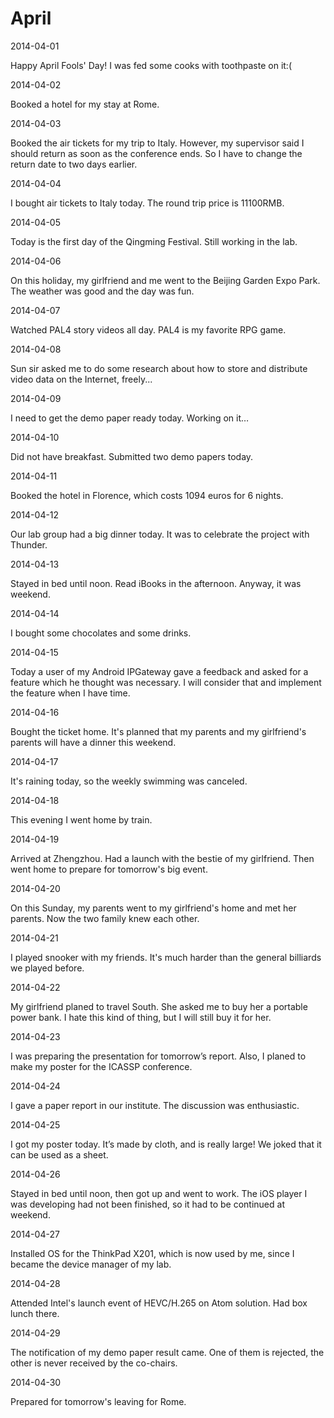 # April

2014-04-01

Happy April Fools' Day! I was fed some cooks with toothpaste on it:(

2014-04-02

Booked a hotel for my stay at Rome.

2014-04-03

Booked the air tickets for my trip to Italy. However, my supervisor said I should return as soon as the conference ends. So I have to change the return date to two days earlier.

2014-04-04

I bought air tickets to Italy today. The round trip price is 11100RMB.

2014-04-05

Today is the first day of the Qingming Festival. Still working in the lab.

2014-04-06

On this holiday, my girlfriend and me went to the Beijing Garden Expo Park. The weather was good and the day was fun.

2014-04-07

Watched PAL4 story videos all day. PAL4 is my favorite RPG game.

2014-04-08

Sun sir asked me to do some research about how to store and distribute video data on the Internet, freely...

2014-04-09

I need to get the demo paper ready today. Working on it…

2014-04-10

Did not have breakfast. Submitted two demo papers today.

2014-04-11

Booked the hotel in Florence, which costs 1094 euros for 6 nights.

2014-04-12

Our lab group had a big dinner today. It was to celebrate the project with Thunder.

2014-04-13

Stayed in bed until noon. Read iBooks in the afternoon. Anyway, it was weekend.

2014-04-14

I bought some chocolates and some drinks.

2014-04-15

Today a user of my Android IPGateway gave a feedback and asked for a feature which he thought was necessary. I will consider that and implement the feature when I have time.

2014-04-16

Bought the ticket home. It's planned that my parents and my girlfriend's parents will have a dinner this weekend.

2014-04-17

It's raining today, so the weekly swimming was canceled.

2014-04-18

This evening I went home by train.

2014-04-19

Arrived at Zhengzhou. Had a launch with the bestie of my girlfriend. Then went home to prepare for tomorrow's big event.

2014-04-20

On this Sunday, my parents went to my girlfriend's home and met her parents. Now the two family knew each other.

2014-04-21

I played snooker with my friends. It's much harder than the general billiards we played before.

2014-04-22

My girlfriend planed to travel South. She asked me to buy her a portable power bank. I hate this kind of thing, but I will still buy it for her.

2014-04-23

I was preparing the presentation for tomorrow’s report. Also, I planed to make my poster for the ICASSP conference.

2014-04-24

I gave a paper report in our institute. The discussion was enthusiastic.

2014-04-25

I got my poster today. It’s made by cloth, and is really large! We joked that it can be used as a sheet.

2014-04-26

Stayed in bed until noon, then got up and went to work. The iOS player I was developing had not been finished, so it had to be continued at weekend.

2014-04-27

Installed OS for the ThinkPad X201, which is now used by me, since I became the device manager of my lab.

2014-04-28

Attended Intel's launch event of HEVC/H.265 on Atom solution. Had box lunch there.

2014-04-29

The notification of my demo paper result came. One of them is rejected, the other is never received by the co-chairs.

2014-04-30

Prepared for tomorrow's leaving for Rome.
